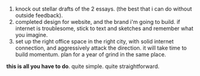 1. knock out stellar drafts of the 2 essays. (the best that i can do without outside feedback).
2. completed design for website, and the brand i'm going to build. if internet is troublesome, stick to text and sketches and remember what you imagine.
3. set up the right office space in the right city, with solid internet connection, and aggressively attack the direction. it will take time to build momentum. plan for a year of grind in the same place.

**this is all you have to do**. quite simple. quite straightforward.